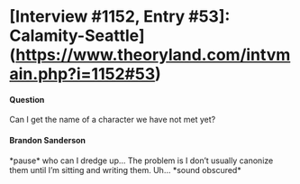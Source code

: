# [Interview #1152, Entry #53]: Calamity-Seattle](https://www.theoryland.com/intvmain.php?i=1152#53)

#### Question

Can I get the name of a character we have not met yet?

#### Brandon Sanderson

\*pause\* who can I dredge up… The problem is I don’t usually canonize them until I’m sitting and writing them. Uh… \*sound obscured\*

